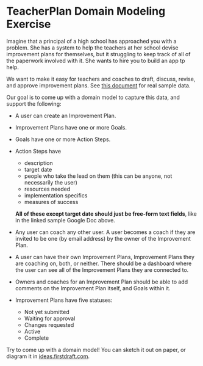 # TeacherPlan Domain Modeling Exercise

Imagine that a principal of a high school has approached you with a problem. She has a system to help the teachers at her school devise improvement plans for themselves, but it struggling to keep track of all of the paperwork involved with it. She wants to hire you to build an app tp help.

We want to make it easy for teachers and coaches to draft, discuss, revise, and approve improvement plans. See [this document](https://docs.google.com/document/d/1CVDEl5MJpaSIMH6ReWQq5AUft4RDE_CfHOASCDNWw8A/edit?usp=sharing) for real sample data.

Our goal is to come up with a domain model to capture this data, and support the following:

 - A user can create an Improvement Plan.
 - Improvement Plans have one or more Goals.
 - Goals have one or more Action Steps.
 - Action Steps have
    - description
    - target date
    - people who take the lead on them (this can be anyone, not necessarily the user)
    - resources needed
    - implementation specifics
    - measures of success

    **All of these except target date should just be free-form text fields**, like in the linked sample Google Doc above.
 - Any user can coach any other user. A user becomes a coach if they are invited to be one (by email address) by the owner of the Improvement Plan.
 - A user can have their own Improvement Plans, Improvement Plans they are coaching on, both, or neither. There should be a dashboard where the user can see all of the Improvement Plans they are connected to.
 - Owners and coaches for an Improvement Plan should be able to add comments on the Improvement Plan itself, and Goals within it.
 - Improvement Plans have five statuses:
    - Not yet submitted
    - Waiting for approval
    - Changes requested
    - Active
    - Complete

Try to come up with a domain model! You can sketch it out on paper, or diagram it in [ideas.firstdraft.com](https://ideas.firstdraft.com/).